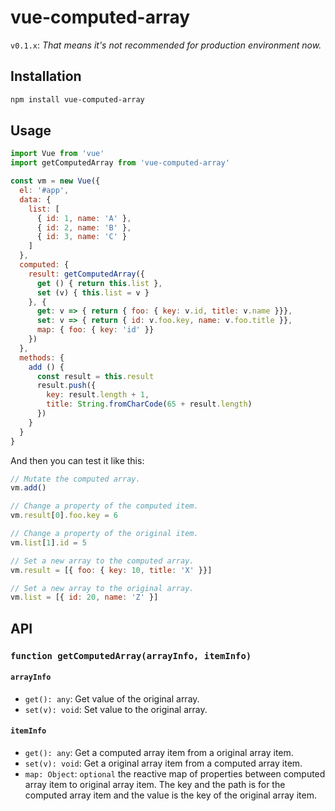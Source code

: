 # vue-computed-array

`v0.1.x`: _That means it's not recommended for production environment now._

## Installation

``` bash
npm install vue-computed-array
```

## Usage

``` js
import Vue from 'vue'
import getComputedArray from 'vue-computed-array'

const vm = new Vue({
  el: '#app',
  data: {
    list: [
      { id: 1, name: 'A' },
      { id: 2, name: 'B' },
      { id: 3, name: 'C' }
    ]
  },
  computed: {
    result: getComputedArray({
      get () { return this.list },
      set (v) { this.list = v }
    }, {
      get: v => { return { foo: { key: v.id, title: v.name }}},
      set: v => { return { id: v.foo.key, name: v.foo.title }},
      map: { foo: { key: 'id' }}
    })
  },
  methods: {
    add () {
      const result = this.result
      result.push({
        key: result.length + 1,
        title: String.fromCharCode(65 + result.length)
      })
    }
  }
}
```

And then you can test it like this:

``` js
// Mutate the computed array.
vm.add()

// Change a property of the computed item.
vm.result[0].foo.key = 6

// Change a property of the original item.
vm.list[1].id = 5

// Set a new array to the computed array.
vm.result = [{ foo: { key: 10, title: 'X' }}]

// Set a new array to the original array.
vm.list = [{ id: 20, name: 'Z' }]
```

## API

### `function getComputedArray(arrayInfo, itemInfo)`

#### `arrayInfo`

* `get(): any`: Get value of the original array.
* `set(v): void`: Set value to the original array.

#### `itemInfo`

* `get(): any`: Get a computed array item from a original array item.
* `set(v): void`: Get a original array item from a computed array item.
* `map: Object`: `optional` the reactive map of properties between computed array item to original array item. The key and the path is for the computed array item and the value is the key of the original array item.
